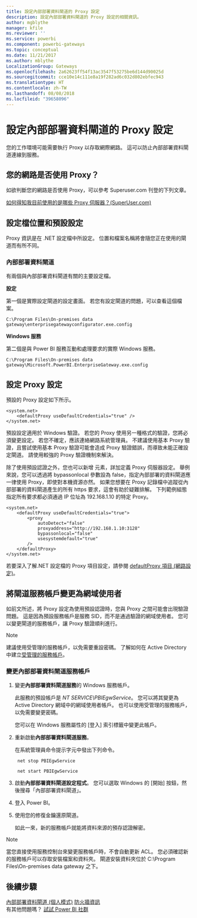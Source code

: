```yaml
---
title: 設定內部部署資料閘道的 Proxy 設定
description: 設定內部部署資料閘道的 Proxy 設定的相關資訊。
author: mgblythe
manager: kfile
ms.reviewer: ''
ms.service: powerbi
ms.component: powerbi-gateways
ms.topic: conceptual
ms.date: 11/21/2017
ms.author: mblythe
LocalizationGroup: Gateways
ms.openlocfilehash: 2a62623ff54f13ac3547f53275be6d144d90025d
ms.sourcegitcommit: cce10e14c111e8a19f282ad6c032d802ebfec943
ms.translationtype: HT
ms.contentlocale: zh-TW
ms.lasthandoff: 08/08/2018
ms.locfileid: "39658096"
---
```

# <a name="configuring-proxy-settings-for-the-on-premises-data-gateway"></a>設定內部部署資料閘道的 Proxy 設定
您的工作環境可能需要執行 Proxy 以存取網際網路。 這可以防止內部部署資料閘道連線到服務。

## <a name="does-your-network-use-a-proxy"></a>您的網路是否使用 Proxy？
如欲判斷您的網路是否使用 Proxy，可以參考 Superuser.com 刊登的下列文章。

[如何得知我目前使用的是哪些 Proxy 伺服器？(SuperUser.com)](https://superuser.com/questions/346372/how-do-i-know-what-proxy-server-im-using)

## <a name="configuration-file-location-and-default-configuration"></a>設定檔位置和預設設定
Proxy 資訊是在 .NET 設定檔中所設定。 位置和檔案名稱將會隨您正在使用的閘道而有所不同。

### <a name="on-premises-data-gateway"></a>內部部署資料閘道
有兩個與內部部署資料閘道有關的主要設定檔。

**設定**

第一個是實際設定閘道的設定畫面。 若您有設定閘道的問題，可以查看這個檔案。

    C:\Program Files\On-premises data gateway\enterprisegatewayconfigurator.exe.config

**Windows 服務**

第二個是與 Power BI 服務互動和處理要求的實際 Windows 服務。

    C:\Program Files\On-premises data gateway\Microsoft.PowerBI.EnterpriseGateway.exe.config

## <a name="configuring-proxy-settings"></a>設定 Proxy 設定
預設的 Proxy 設定如下所示。

    <system.net>
        <defaultProxy useDefaultCredentials="true" />
    </system.net>

預設設定適用於 Windows 驗證。 若您的 Proxy 使用另一種格式的驗證，您將必須變更設定。 若您不確定，應該連絡網路系統管理員。 不建議使用基本 Proxy 驗證，且嘗試使用基本 Proxy 驗證可能會造成 Proxy 驗證錯誤，而導致未能正確設定閘道。 請使用較強的 Proxy 驗證機制來解決。

除了使用預設認證之外，您也可以新增 <proxy> 元素，詳加定義 Proxy 伺服器設定。 舉例來說，您可以透過將 bypassonlocal 參數設為 false，指定內部部署的資料閘道應一律使用 Proxy，即使對本機資源亦然。 如果您想要在 Proxy 記錄檔中追蹤從內部部署的資料閘道產生的所有 https 要求，這會有助於疑難排解。 下列範例組態指定所有要求都必須通過 IP 位址為 192.168.1.10 的特定 Proxy。

    <system.net>
        <defaultProxy useDefaultCredentials="true">
            <proxy  
                autoDetect="false"  
                proxyaddress="http://192.168.1.10:3128"  
                bypassonlocal="false"  
                usesystemdefault="true"
            />  
        </defaultProxy>
    </system.net>

若要深入了解.NET 設定檔的 Proxy 項目設定，請參閱 [defaultProxy 項目 (網路設定)](https://msdn.microsoft.com/library/kd3cf2ex.aspx)。

## <a name="changing-the-gateway-service-account-to-a-domain-user"></a>將閘道服務帳戶變更為網域使用者
如前文所述，將 Proxy 設定為使用預設認證時，您與 Proxy 之間可能會出現驗證問題。 這是因為預設服務帳戶是服務 SID，而不是通過驗證的網域使用者。 您可以變更閘道的服務帳戶，讓 Proxy 驗證順利進行。

> [!NOTE]
> 建議使用受管理的服務帳戶，以免需要重設密碼。 了解如何在 Active Directory 中建立[受管理的服務帳戶](https://technet.microsoft.com/library/dd548356.aspx)。
> 
> 

### <a name="change-the-on-premises-data-gateway-service-account"></a>變更內部部署資料閘道服務帳戶
1. 變更**內部部署資料閘道服務**的 Windows 服務帳戶。

    此服務的預設帳戶是 *NT SERVICE\PBIEgwService*。 您可以將其變更為 Active Directory 網域中的網域使用者帳戶。 也可以使用受管理的服務帳戶，以免需要變更密碼。

    您可以在 Windows 服務屬性的 [登入] 索引標籤中變更此帳戶。
2. 重新啟動**內部部署資料閘道服務**。

    在系統管理員命令提示字元中發出下列命令。

        net stop PBIEgwService

        net start PBIEgwService
3. 啟動**內部部署資料閘道設定程式**。 您可以選取 Windows 的 [開始] 按鈕，然後搜尋「內部部署資料閘道」。
4. 登入 Power BI。
5. 使用您的修復金鑰還原閘道。

    如此一來，新的服務帳戶就能將資料來源的預存認證解密。

> [!NOTE]
> 當您直接使用服務控制台來變更服務帳戶時，不會自動更新 ACL。 您必須確認新的服務帳戶可以存取安裝檔案和資料夾。 閘道安裝資料夾位於 C:\Program Files\On-premises data gateway 之下。 
> 

## <a name="next-steps"></a>後續步驟
[內部部署資料閘道 (個人模式)](service-gateway-personal-mode.md)
[防火牆資訊](service-gateway-onprem-tshoot.md#firewall-or-proxy)  
有其他問題嗎？ [試試 Power BI 社群](http://community.powerbi.com/)


